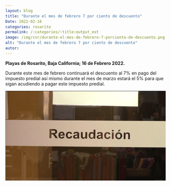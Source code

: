 ```yaml
---
layout: blog
title: "Durante el mes de febrero 7 por ciento de descuento"
Date: 2022-02-16
categories: rosarito
permalink: /:categories/:title:output_ext
image: /img/cnr/durante-el-mes-de-febrero-7-porciento-de-descuento.png
alt: "Durante el mes de febrero 7 por ciento de descuento"
autor:
---
```


**Playas de Rosarito, Baja California; 16 de Febrero 2022.** 

Durante este mes de febrero continuará el descuento al 7% en pago del impuesto predial así mismo durante el mes de marzo estará el 5% para que sigan acudiendo a pagar este impuesto predial.

<div id="carouselExampleSlidesOnly" class="carousel slide" data-ride="carousel">
  <div class="carousel-inner">
    <div class="carousel-item active">
       <img class="d-block w-100" src="/img/cnr/durante-el-mes-de-febrero-7-porciento-de-descuento.png" loading="lazy"  alt="Durante el mes de febrero 7 por ciento de descuento">
    </div>
  </div>
</div>